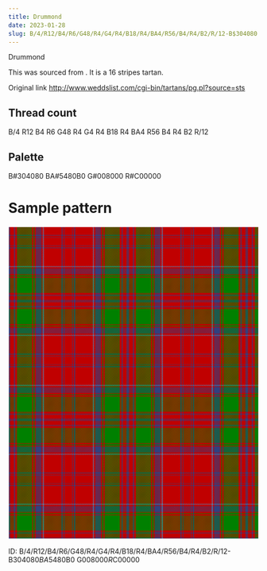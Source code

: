 ```yaml
---
title: Drummond
date: 2023-01-28
slug: B/4/R12/B4/R6/G48/R4/G4/R4/B18/R4/BA4/R56/B4/R4/B2/R/12-B$304080 BA$5480B0 G$008000 R$C00000
---
```

Drummond

This was sourced from <no value>.  It is a 16 stripes tartan.

Original link http://www.weddslist.com/cgi-bin/tartans/pg.pl?source=sts

## Thread count
B/4 R12 B4 R6 G48 R4 G4 R4 B18 R4 BA4 R56 B4 R4 B2 R/12

## Palette
B#304080 BA#5480B0 G#008000 R#C00000

# Sample pattern

![Tartan detail](tartan.png "B/4 R12 B4 R6 G48 R4 G4 R4 B18 R4 BA4 R56 B4 R4 B2 R/12 tartan")

ID: B/4/R12/B4/R6/G48/R4/G4/R4/B18/R4/BA4/R56/B4/R4/B2/R/12-B$304080 BA$5480B0 G$008000 R$C00000